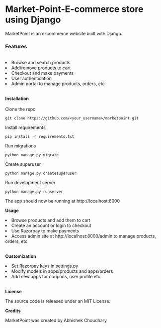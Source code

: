 # Market-Point-E-commerce store using Django

MarketPoint is an e-commerce website built with Django.

<h3>Features</h3><br>
<li>Browse and search products</li>
<li>Add/remove products to cart</li>
<li>Checkout and make payments</li>
<li>User authentication</li>
<li>Admin portal to manage products, orders, etc</li>
<br>

<b>Installation</b><br>
<br>
Clone the repo
```
git clone https://github.com/<your_username>/marketpoint.git
```
Install requirements
```
pip install -r requirements.txt
```
Run migrations
```
python manage.py migrate
```
Create superuser
```
python manage.py createsuperuser
```
Run development server
```
python manage.py runserver
```
The app should now be running at http://localhost:8000

<b>Usage</b>
<li>Browse products and add them to cart<br>
<li>Create an account or login to checkout<br>
<li>Use Razorpay to make payments<br>
<li>Access admin site at http://localhost:8000/admin to manage products, orders, etc</li>  <br>

<b>Customization</b>
<li>Set Razorpay keys in settings.py</li>
<li>Modify models in apps/products and apps/orders</li>
<li>Add new apps for coupons, user profile etc.</li><br>

<b>License</b>

The source code is released under an MIT License.

<b>Credits</b>

MarketPoint was created by Abhishek Choudhary
